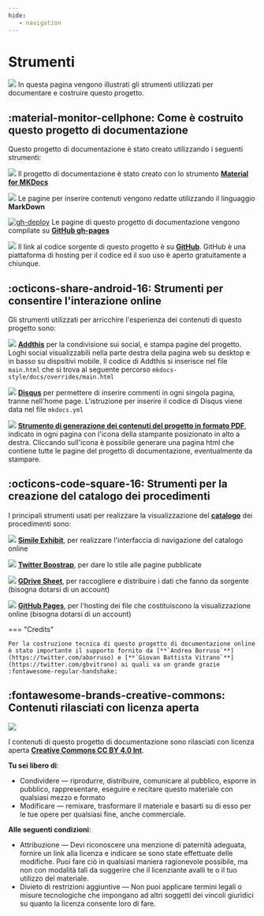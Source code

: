 ```yaml
---
hide:
   - navigation
---
```




# Strumenti
![](https://raw.githubusercontent.com/UO-TransizioneDigitaleComunePalermo/mappatura-procedimenti-amministrativi/main/docs/img/sviluppo.png) In questa pagina vengono illustrati gli strumenti utilizzati per documentare e costruire questo progetto.



## :material-monitor-cellphone: Come è costruito questo progetto di documentazione 
Questo progetto di documentazione è stato creato utilizzando i seguenti strumenti:

<img src="https://img.shields.io/badge/Material%20for%20MKDocs-for_publishing_online-blue.svg?style=popout" /> Il progetto di documentazione è stato creato con lo strumento [**Material for MKDocs**](https://squidfunk.github.io/mkdocs-material/)

<img src="https://img.shields.io/badge/MarkDown-for_page_editing-blue.svg?style=popout"> Le pagine per inserire contenuti vengono redatte utilizzando il linguaggio **MarkDown**

[![gh-deploy](https://github.com/uo-transizionedigitalecomunepalermo/mappatura-procedimenti-amministrativi/actions/workflows/gh-deploy.yml/badge.svg?branch=main)](https://github.com/uo-transizionedigitalecomunepalermo/mappatura-procedimenti-amministrativi/actions/workflows/gh-deploy.yml) Le pagine di questo progetto di documentazione vengono compilate su [**GitHub gh-pages**](https://squidfunk.github.io/mkdocs-material/publishing-your-site/#with-github-actions)

<img src="https://img.shields.io/badge/GitHub-for_code_setting-blue.svg?style=popout&logo=GitHub"> Il link al codice sorgente di questo progetto è su [**GitHub**](https://github.com/uo-transizionedigitalecomunepalermo/mappatura-procedimenti-amministrativi). GitHub è una piattaforma di hosting per il codice ed il suo uso è aperto gratuitamente a chiunque.



## :octicons-share-android-16: Strumenti per consentire l'interazione online
Gli strumenti utilizzati per arricchire l'esperienza dei contenuti di questo progetto sono:

<img src="https://img.shields.io/badge/Addthis-for_sharing_contents-blue.svg?style=popout"> [**Addthis**](https://www.addthis.com/) per la condivisione sui social, e stampa pagine del progetto. Loghi social visualizzabili nella parte destra della pagina web su desktop e in basso su dispsitivi mobile. Il codice di Addthis si inserisce nel file `main.html` che si trova al seguente percorso `mkdocs-style/docs/overrides/main.html`

<img src="https://img.shields.io/badge/Disqus-for_comments-blue.svg?style=popout"> [**Disqus**](https://disqus.com/) per permettere di inserire commenti in ogni singola pagina, tranne nell'home page. L'istruzione per inserire il codice di Disqus viene data nel file `mkdocs.yml` 

<img src="https://img.shields.io/badge/PDF_generator-for_printing_documentation-blue"> [**Strumento di generazione dei contenuti del progetto in formato PDF**](https://cirospat.github.io/cirospataro/print_page/), indicato in ogni pagina con l'icona della stampante posizionato in alto a destra. Cliccando sull'icona è possibile generare una pagina html che contiene tutte le pagine del progetto di documentazione, eventualmente da stampare.




## :octicons-code-square-16: Strumenti per la creazione del catalogo dei procedimenti
I principali strumenti usati per realizzare la visualizzazione del [**catalogo**](https://uo-transizionedigitalecomunepalermo.github.io/mappatura-procedimenti-amministrativi/contenuti/catalogo/) dei procedimenti sono:

<img src="https://img.shields.io/badge/Simile_Exhibit-for_web_interface_navigation-blue"> [**Simile Exhibit**](http://www.simile-widgets.org/exhibit3/), per realizzare l'interfaccia di navigazione del catalogo online

<img src="https://img.shields.io/badge/Twitter_Boostrap-for_webpages_style-blue"> [**Twitter Boostrap**](https://getbootstrap.com/), per dare lo stile alle pagine pubblicate

<img src="https://img.shields.io/badge/GDrive_Sheet-for_data_source_collection_&_deploy-blue"> [**GDrive Sheet**](https://www.google.com/sheets/about/), per raccogliere e distribuire i dati che fanno da sorgente (bisogna dotarsi di un account)

<img src="https://img.shields.io/badge/GitHub_Pages-for_code_hosting-blue"> [**GitHub Pages**](https://pages.github.com/), per l'hosting dei file che costituiscono la visualizzazione online (bisogna dotarsi di un account)


=== "Credits"

    Per la costruzione tecnica di questo progetto di documentazione online è stato importante il supporto fornito da [**`Andrea Borruso`**](https://twitter.com/aborruso) e [**`Giovan Battista Vitrano`**](https://twitter.com/gbvitrano) ai quali va un grande grazie :fontawesome-regular-handshake:


## :fontawesome-brands-creative-commons: Contenuti rilasciati con licenza aperta 
<img src="https://img.shields.io/github/license/uo-transizionedigitalecomunepalermo/mappatura-procedimenti-amministrativi">

I contenuti di questo progetto di documentazione sono rilasciati con licenza aperta [**Creative Commons CC BY 4.0 Int**](https://creativecommons.org/licenses/by/4.0/deed.it).

**Tu sei libero di**:

- Condividere — riprodurre, distribuire, comunicare al pubblico, esporre in pubblico, rappresentare, eseguire e recitare questo materiale con qualsiasi mezzo e formato 
- Modificare — remixare, trasformare il materiale e basarti su di esso per le tue opere per qualsiasi fine, anche commerciale.

**Alle seguenti condizioni**:

- Attribuzione — Devi riconoscere una menzione di paternità adeguata, fornire un link alla licenza e indicare se sono state effettuate delle modifiche. Puoi fare ciò in qualsiasi maniera ragionevole possibile, ma non con modalità tali da suggerire che il licenziante avalli te o il tuo utilizzo del materiale. 
- Divieto di restrizioni aggiuntive — Non puoi applicare termini legali o misure tecnologiche che impongano ad altri soggetti dei vincoli giuridici su quanto la licenza consente loro di fare.
